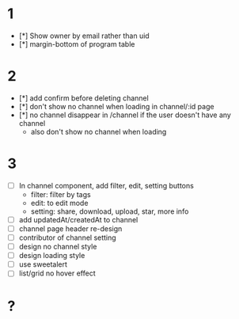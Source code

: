 # 1
- [*] Show owner by email rather than uid
- [*] margin-bottom of program table

# 2
- [*] add confirm before deleting channel
- [*] don't show no channel when loading in channel/:id page
- [*] no channel disappear in /channel if the user doesn't have any channel
    - also don't show no channel when loading

# 3
- [ ] In channel component, add filter, edit, setting buttons
    * filter: filter by tags
    * edit: to edit mode
    * setting: share, download, upload, star, more info
- [ ] add updatedAt/createdAt to channel
- [ ] channel page header re-design
- [ ] contributor of channel setting
- [ ] design no channel style
- [ ] design loading style
- [ ] use sweetalert
- [ ] list/grid no hover effect

# ?

